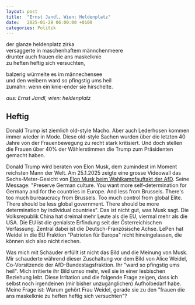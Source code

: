 ```yaml
---
layout: post
title:  "Ernst Jandl, Wien: Heldenplatz"
date:   2025-01-29 06:00:00 +0100
categories: Politik
---
```


der glanze heldenplatz zirka  
versaggerte in maschenhaftem männchenmeere  
drunter auch frauen die ans maskelknie  
zu heften heftig sich versuchten,

balzerig würmelte es im männechensee  
und den weibern ward so pfingstig ums heil  
zumahn: wenn ein knie-ender sie hirschelte.  

*aus: Ernst Jandl, wien: heldenplatz*

## Heftig
Donald Trump ist ziemlich old-style Macho. Aber auch Lederhosen kommen immer wieder in Mode. Diese old-style Sachen wurden über die letzten 40 Jahre von der Frauenbewegung zu recht stark kritisiert. Und doch stellen die Frauen über 40% der Wählerstimmen die Trump zum Präsidenten gemacht haben.

Donald Trump wird beraten von Elon Musk, dem zumindest im Moment reichsten Mann der Welt. Am 25.1.2025 zeigte eine grosse Videowall das Sechs-Meter-Gesicht von [Elon Musk beim Wahlkampfauftakt der AfD](https://www.youtube.com/watch?v=BmV4sVWQLyQ). Seine Message: "Preserve German culture. You want more self-determination for Germany and for the countries in Europe. And less from Brussels. There's too much bureaucracy from Brussels. Too much control from global Elite. There should be less global government. There should be more determination by individual countries". Das ist nicht gut, was Musk sagt. Die Volksrepublik China hat dreimal mehr Leute als die EU, viermal mehr als die USA. Die EU ist die genialste Erfindung seit der Österreichischen Verfassung. Zentral dabei ist die Deutsch-Französische Achse. LePen hat Weidel in die EU Fraktion "Patrioten für Europa" nicht hineingelassen, die können sich also nicht riechen.

Was mich mit Schauder erfüllt ist nicht das Bild und die Meinung von Musk. Mir schauderte während dieser Zuschaltung vor dem Bild von Alice Weidel, Co-Vorsitzende der AfD-Bundestagsfraktion. Ihr "ward so pfingstig ums heil". Mich irritierte ihr Bild umso mehr, weil sie in einer lesbischen Beziehung lebt. Diese Irritation und die folgende Frage zeigen, dass ich selbst noch irgendeinen (mir bisher unzugänglichen) Aufholbedarf habe. Meine Frage ist: Warum gehört Frau Weidel, gerade sie zu den "frauen die ans maskelknie zu heften heftig sich versuchten"?
